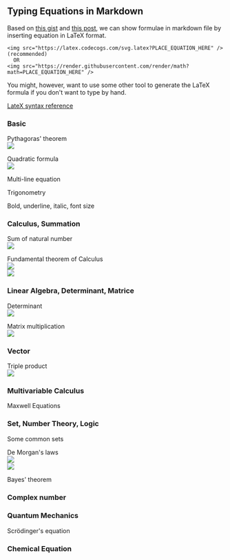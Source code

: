 ## Typing Equations in Markdown

Based on [this gist](https://gist.github.com/a-rodin/fef3f543412d6e1ec5b6cf55bf197d7b) and [this post](https://stackoverflow.com/questions/35498525/latex-rendering-in-readme-md-on-github),
we can show formulae in markdown file by inserting equation in LaTeX format.
```
<img src="https://latex.codecogs.com/svg.latex?PLACE_EQUATION_HERE" />       (recommended)
  OR
<img src="https://render.githubusercontent.com/render/math?math=PLACE_EQUATION_HERE" />
```
You might, however, want to use some other tool to generate the LaTeX formula if you don't want to type by hand.

[LateX syntax reference](https://en.wikibooks.org/wiki/LaTeX/Mathematics)

### Basic

Pythagoras' theorem<br />
<img src="https://latex.codecogs.com/svg.latex?a^2%20+%20b^2%20=%20c^2" />

Quadratic formula<br />
<img src="https://latex.codecogs.com/svg.latex?x=\frac{-b%20\pm%20\sqrt{b^2-4ac}}{2a}" />

Multi-line equation


Trigonometry


Bold, underline, italic, font size


### Calculus, Summation

Sum of natural number<br />
<img src="https://latex.codecogs.com/svg.latex?1+2+3+...+(n-1)+n%20=\sum_{i=1}^{n}i=\frac{n(n+1)}{2}" />


Fundamental theorem of Calculus<br />
<img src="https://latex.codecogs.com/svg.latex?F(x)=\int_{a}^{x}f(t)dt" /><br />
<img src="https://latex.codecogs.com/svg.latex?\int_{a}^{b}f(t)dt=F(b)-F(a)" />




### Linear Algebra, Determinant, Matrice



Determinant<br />
<img src="https://latex.codecogs.com/svg.latex?\begin{vmatrix}%205%20&%207\\%203%20&%204%20\end{vmatrix}=-1" />

Matrix multiplication<br />
<img src="https://latex.codecogs.com/svg.latex?\begin{pmatrix}%202%20&%203\\%205%20&%207%20\end{pmatrix}%20\begin{pmatrix}%201%20&%20-2\\%200%20&%204%20\end{pmatrix}%20=%20\begin{pmatrix}%202%20&%208\\%205%20&%2018%20\end{pmatrix}" />



### Vector

Triple product<br />
<img src="https://latex.codecogs.com/svg.latex?\vec{a}\times%20\vec{b}\cdot%20\vec{c}%20=\vec{a}\cdot%20\vec{b}%20\times%20\vec{c}%20=%20\begin{vmatrix}%20a_{1}%20&%20a_{2}%20&%20a_{3}\\%20b_{1}%20&%20b_{2}%20&%20b_{3}\\%20c_{1}%20&%20c_{2}%20&%20c_{3}%20\end{vmatrix}">


### Multivariable Calculus

Maxwell Equations


### Set, Number Theory, Logic

Some common sets


De Morgan's laws<br />
<img src="https://latex.codecogs.com/svg.latex?\overline{A\cup%20B}%20=%20\overline{A}%20\cap%20\overline{B}" /><br />
<img src="https://latex.codecogs.com/svg.latex?\overline{A\cap%20B}%20=%20\overline{A}%20\cup%20\overline{B}" />

Bayes' theorem

### Complex number


### Quantum Mechanics

Scrödinger's equation

### Chemical Equation
